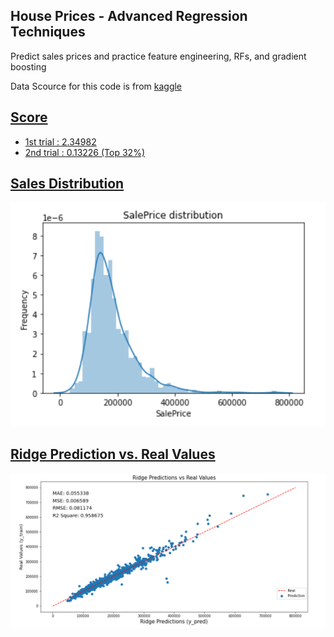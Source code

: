 ## House Prices - Advanced Regression Techniques
Predict sales prices and practice feature engineering, RFs, and gradient boosting

Data Scource for this code is from <a href="https://www.kaggle.com/c/house-prices-advanced-regression-techniques/data"> kaggle 

## Score
- 1st trial : 2.34982
- 2nd trial : 0.13226 (Top 32%)


## Sales Distribution
<img src="image/Sales_Distribution.PNG">

## Ridge Prediction vs. Real Values
<img src="image/Ridge_Score_vs_real_score.PNG">
